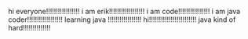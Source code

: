 hi everyone!!!!!!!!!!!!!!!!! i am erik!!!!!!!!!!!!!!!!!! i am code!!!!!!!!!!!!!!!! i am java coder!!!!!!!!!!!!!!!!!! learning java !!!!!!!!!!!!!!!!! hi!!!!!!!!!!!!!!!!!!!!!!!! java kind of hard!!!!!!!!!!!!!!
